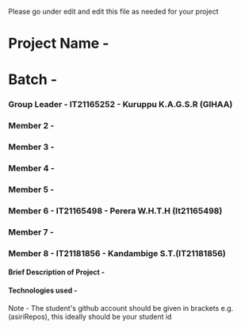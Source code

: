 Please go under edit and edit this file as needed for your project

# Project Name - 
# Batch - 
### Group Leader - IT21165252 - Kuruppu K.A.G.S.R (GIHAA)
### Member 2 - 
### Member 3 - 
### Member 4 - 
### Member 5 - 
### Member 6 - IT21165498 - Perera W.H.T.H (It21165498)
### Member 7 - 
### Member 8 - IT21181856 - Kandambige S.T.(IT21181856)

#### Brief Description of Project - 
#### Technologies used - 

Note - The student's github account should be given in brackets e.g. (asiriRepos), this ideally should be your student id 

